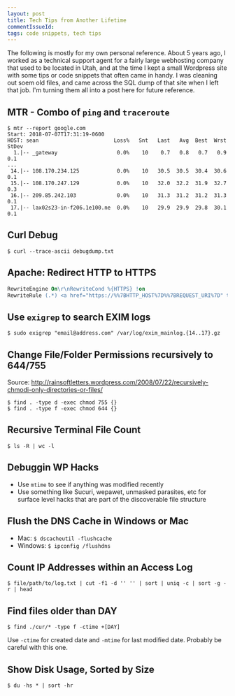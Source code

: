 ```yaml
---
layout: post
title: Tech Tips from Another Lifetime
commentIssueId: 
tags: code snippets, tech tips
---
```


The following is mostly for my own personal reference. About 5 years ago, I worked as a technical support agent for a fairly large webhosting company that used to be located in Utah, and at the time I kept a small Wordpress site with some tips or code snippets that often came in handy. I was cleaning out soem old files, and came across the SQL dump of that site when I left that job. I'm turning them all into a post here for future reference.

## MTR - Combo of `ping` and `traceroute`

```terminal
$ mtr --report google.com
Start: 2018-07-07T17:31:19-0600
HOST: sean                        Loss%   Snt   Last   Avg  Best  Wrst StDev
  1.|-- _gateway                   0.0%    10    0.7   0.8   0.7   0.9   0.1
...
 14.|-- 108.170.234.125            0.0%    10   30.5  30.5  30.4  30.6   0.1
 15.|-- 108.170.247.129            0.0%    10   32.0  32.2  31.9  32.7   0.3
 16.|-- 209.85.242.103             0.0%    10   31.3  31.2  31.2  31.3   0.1
 17.|-- lax02s23-in-f206.1e100.ne  0.0%    10   29.9  29.9  29.8  30.1   0.1
```

## Curl Debug

```terminal
$ curl --trace-ascii debugdump.txt
```

## Apache: Redirect HTTP to HTTPS

```apache
RewriteEngine On\r\nRewriteCond %{HTTPS} !on
RewriteRule (.*) <a href="https://%%7BHTTP_HOST%7D%%7BREQUEST_URI%7D" target="_BLANK">https://%{HTTP_HOST}%{REQUEST_URI}</a>
```

## Use `exigrep` to search EXIM logs

```terminal
$ sudo exigrep "email@address.com" /var/log/exim_mainlog.{14..17}.gz
```

## Change File/Folder Permissions recursively to 644/755

Source: http://rainsoftletters.wordpress.com/2008/07/22/recursively-chmodi-only-directories-or-files/

```terminal
$ find . -type d -exec chmod 755 {}
$ find . -type f -exec chmod 644 {}
```

## Recursive Terminal File Count

```terminal
$ ls -R | wc -l
```

## Debuggin WP Hacks

* Use `mtime` to see if anything was modified recently
* Use something like Sucuri, wepawet, unmasked parasites, etc for surface level hacks that are part of the discoverable file structure 

## Flush the DNS Cache in Windows or Mac

* Mac: `$ dscacheutil -flushcache`
* Windows: `$ ipconfig /flushdns`

## Count IP Addresses within an Access Log

```terminal
$ file/path/to/log.txt | cut -f1 -d '' '' | sort | uniq -c | sort -g -r | head
```

## Find files older than DAY

```terminal
$ find ./cur/* -type f -ctime +[DAY]
```

Use `-ctime` for created date and `-mtime` for last modified date. Probably be careful with this one.

## Show Disk Usage, Sorted by Size

```terminal
$ du -hs * | sort -hr
```